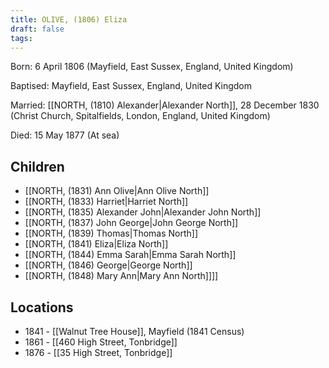 ```yaml
---
title: OLIVE, (1806) Eliza
draft: false
tags:
---
```

Born: 6 April 1806 (Mayfield, East Sussex, England, United Kingdom)

Baptised: Mayfield, East Sussex, England, United Kingdom

Married: [[NORTH, (1810) Alexander|Alexander North]], 28 December 1830 (Christ Church, Spitalfields, London, England, United Kingdom)

Died: 15 May 1877 (At sea)

## Children
- [[NORTH, (1831) Ann Olive|Ann Olive North]]
- [[NORTH, (1833) Harriet|Harriet North]]
- [[NORTH, (1835) Alexander John|Alexander John North]]
- [[NORTH, (1837) John George|John George North]]
- [[NORTH, (1839) Thomas|Thomas North]]
- [[NORTH, (1841) Eliza|Eliza North]]
- [[NORTH, (1844) Emma Sarah|Emma Sarah North]]
- [[NORTH, (1846) George|George North]]
- [[NORTH, (1848) Mary Ann|Mary Ann North]]]]

## Locations
- 1841 - [[Walnut Tree House]], Mayfield (1841 Census)
- 1861 - [[460 High Street, Tonbridge]]
- 1876 - [[35 High Street, Tonbridge]]